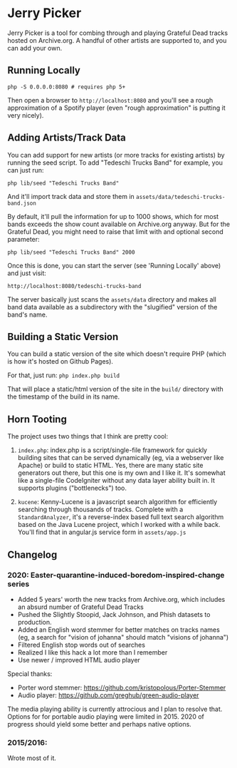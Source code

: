 # Jerry Picker

Jerry Picker is a tool for combing through and playing Grateful Dead tracks
hosted on Archive.org. A handful of other artists are supported to, and you
can add your own.

## Running Locally

`php -S 0.0.0.0:8080 # requires php 5+`

Then open a browser to `http://localhost:8080` and you'll see a rough
approximation of a Spotify player (even "rough approximation" is putting it very nicely).

## Adding Artists/Track Data

You can add support for new artists (or more tracks for existing artists)
by running the seed script. To add "Tedeschi Trucks Band" for example, you can
just run:

`php lib/seed "Tedeschi Trucks Band"`

And it'll import track data and store them in `assets/data/tedeschi-trucks-band.json`

By default, it'll pull the information for up to 1000 shows, which for most
bands exceeds the show count available on Archive.org anyway. But for the
Grateful Dead, you might need to raise that limit with and optional second
parameter:

`php lib/seed "Tedeschi Trucks Band" 2000`

Once this is done, you can start the server (see 'Running Locally' above)
and just visit:

`http://localhost:8080/tedeschi-trucks-band`

The server basically just scans the `assets/data` directory and makes all band data
available as a subdirectory with the "slugified" version of the band's name.

## Building a Static Version

You can build a static version of the site which doesn't require PHP (which is
how it's hosted on Github Pages).

For that, just run: `php index.php build`

That will place a static/html version of the site in the `build/` directory with
the timestamp of the build in its name.

## Horn Tooting

The project uses two things that I think are pretty cool:

1. `index.php`: index.php is a script/single-file framework for quickly
building sites that can be served dynamically (eg, via a webserver like Apache)
or build to static HTML. Yes, there are many static site generators out there,
but this one is my own and I like it. It's somewhat like a single-file CodeIgniter
without any data layer ability built in. It supports plugins ("bottlenecks") too.

2. `kucene`: Kenny-Lucene is a javascript search algorithm for efficiently searching
through thousands of tracks. Complete with a `StandardAnalyzer`, it's a
reverse-index based full text search algorithm based on the Java Lucene project,
which I worked with a while back. You'll find that in angular.js service form in
`assets/app.js`

## Changelog

### 2020: Easter-quarantine-induced-boredom-inspired-change series

* Added 5 years' worth the new tracks from Archive.org, which includes an absurd number of Grateful Dead Tracks
* Pushed the Slightly Stoopid, Jack Johnson, and Phish datasets to production.
* Added an English word stemmer for better matches on tracks names (eg, a search for "vision of johanna" should match "visions of johanna")
* Filtered English stop words out of searches
* Realized I like this hack a lot more than I remember
* Use newer / improved HTML audio player

Special thanks:

* Porter word stemmer: https://github.com/kristopolous/Porter-Stemmer
* Audio player: https://github.com/greghub/green-audio-player

The media playing ability is currently attrocious and I plan to resolve that.
Options for for portable audio playing were limited in 2015. 2020 of progress
should yield some better and perhaps native options.

### 2015/2016:

Wrote most of it.